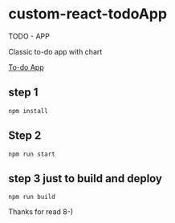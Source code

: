 # custom-react-todoApp
TODO - APP

Classic to-do app with chart 

[To-do App](https://fervent-beaver-267e74.netlify.app)

## step 1
`npm install`

## Step 2
`npm run start`

## step 3 just to build and deploy 
`npm run build`

Thanks for read 8-)
